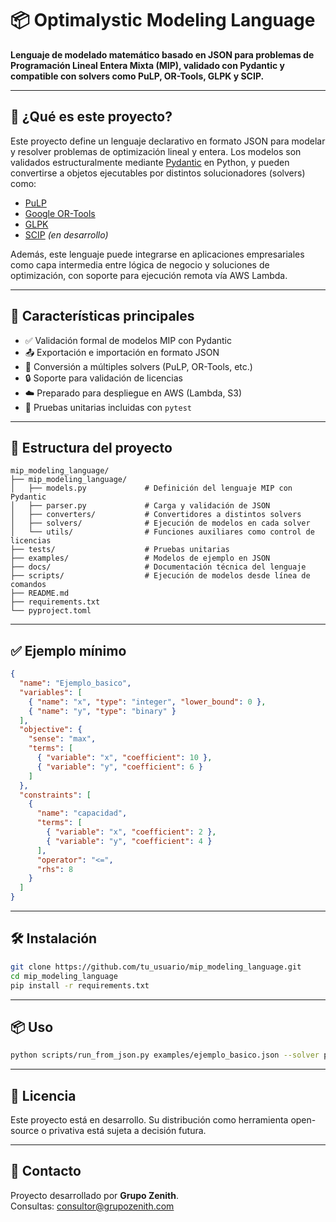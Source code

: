 # 📦 Optimalystic Modeling Language

**Lenguaje de modelado matemático basado en JSON para problemas de Programación Lineal Entera Mixta (MIP), validado con Pydantic y compatible con solvers como PuLP, OR-Tools, GLPK y SCIP.**

---

## 🚀 ¿Qué es este proyecto?

Este proyecto define un lenguaje declarativo en formato JSON para modelar y resolver problemas de optimización lineal y entera. Los modelos son validados estructuralmente mediante [Pydantic](https://docs.pydantic.dev/) en Python, y pueden convertirse a objetos ejecutables por distintos solucionadores (solvers) como:

- [PuLP](https://coin-or.github.io/pulp/)
- [Google OR-Tools](https://developers.google.com/optimization)
- [GLPK](https://www.gnu.org/software/glpk/)
- [SCIP](https://scipopt.org/) *(en desarrollo)*

Además, este lenguaje puede integrarse en aplicaciones empresariales como capa intermedia entre lógica de negocio y soluciones de optimización, con soporte para ejecución remota vía AWS Lambda.

---

## 🧠 Características principales

- ✅ Validación formal de modelos MIP con Pydantic
- 📤 Exportación e importación en formato JSON
- 🔄 Conversión a múltiples solvers (PuLP, OR-Tools, etc.)
- 🔒 Soporte para validación de licencias
- ☁️ Preparado para despliegue en AWS (Lambda, S3)
- 🧪 Pruebas unitarias incluidas con `pytest`

---

## 📁 Estructura del proyecto

```
mip_modeling_language/
├── mip_modeling_language/
│   ├── models.py             # Definición del lenguaje MIP con Pydantic
│   ├── parser.py             # Carga y validación de JSON
│   ├── converters/           # Convertidores a distintos solvers
│   ├── solvers/              # Ejecución de modelos en cada solver
│   └── utils/                # Funciones auxiliares como control de licencias
├── tests/                    # Pruebas unitarias
├── examples/                 # Modelos de ejemplo en JSON
├── docs/                     # Documentación técnica del lenguaje
├── scripts/                  # Ejecución de modelos desde línea de comandos
├── README.md
├── requirements.txt
└── pyproject.toml
```

---

## ✅ Ejemplo mínimo

```json
{
  "name": "Ejemplo_basico",
  "variables": [
    { "name": "x", "type": "integer", "lower_bound": 0 },
    { "name": "y", "type": "binary" }
  ],
  "objective": {
    "sense": "max",
    "terms": [
      { "variable": "x", "coefficient": 10 },
      { "variable": "y", "coefficient": 6 }
    ]
  },
  "constraints": [
    {
      "name": "capacidad",
      "terms": [
        { "variable": "x", "coefficient": 2 },
        { "variable": "y", "coefficient": 4 }
      ],
      "operator": "<=",
      "rhs": 8
    }
  ]
}
```

---

## 🛠 Instalación

```bash
git clone https://github.com/tu_usuario/mip_modeling_language.git
cd mip_modeling_language
pip install -r requirements.txt
```

---

## 📦 Uso

```bash
python scripts/run_from_json.py examples/ejemplo_basico.json --solver pulp
```

---

## 📜 Licencia

Este proyecto está en desarrollo. Su distribución como herramienta open-source o privativa está sujeta a decisión futura.

---

## 🤝 Contacto

Proyecto desarrollado por **Grupo Zenith**.  
Consultas: [consultor@grupozenith.com](mailto:consultor@grupozenith.com)
